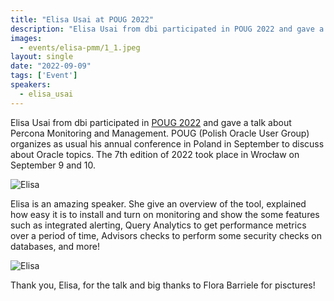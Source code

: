 ```yaml
---
title: "Elisa Usai at POUG 2022"
description: "Elisa Usai from dbi participated in POUG 2022 and gave a talk about Percona Monitoring and Management. She give an overview of the tool, explained how easy it is to install and turn on monitoring."
images:
  - events/elisa-pmm/1_1.jpeg
layout: single
date: "2022-09-09"
tags: ['Event']
speakers:
  - elisa_usai
---
```


Elisa Usai from dbi participated in [POUG 2022](https://poug.org/en/) and gave a talk about Percona Monitoring and Management. POUG (Polish Oracle User Group) organizes as usual his annual conference in Poland in September to discuss about Oracle topics. The 7th edition of 2022 took place in Wrocław on September 9 and 10. 

![Elisa](/events/elisa-pmm/1_1.jpeg)

Elisa is an amazing speaker. She give an overview of the tool, explained how easy it is to install and turn on monitoring and show the some features such as integrated alerting, Query Analytics to get performance metrics over a period of time, Advisors checks to perform some security checks on databases, and more! 

![Elisa](/events/elisa-pmm/1_2.jpeg)

Thank you, Elisa, for the talk and big thanks to Flora Barriele for pisctures!